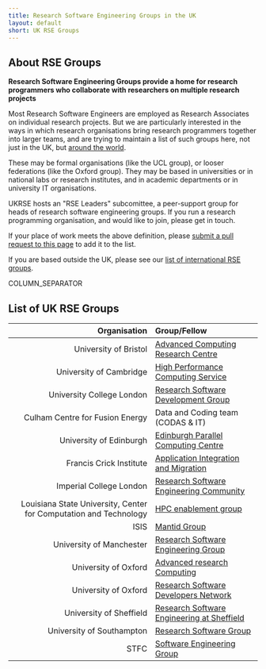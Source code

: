 ```yaml
---
title: Research Software Engineering Groups in the UK
layout: default
short: UK RSE Groups
---
```


## About RSE Groups

**Research Software Engineering Groups provide a home for research programmers who collaborate with researchers on multiple research projects**

Most Research Software Engineers are employed as Research Associates on individual research projects. But we are particularly interested in the ways in which research organisations bring research programmers together into larger teams, and are trying to maintain a list of such groups here, not just in the UK, but [around the world](/international.html).

These may be formal organisations (like the UCL group), or looser federations (like the Oxford group). They may be based in universities or in national labs or research institutes, and in academic departments or in university IT organisations.

UKRSE hosts an "RSE Leaders" subcomittee, a peer-support group for heads of research software engineering groups. If you run a research programming organisation, and would like to join, please get in touch.

If your place of work meets the above definition, please [submit a pull request to this page](https://github.com/UKRSE/UKRSE.github.io/blob/master/groups.md) to add it to the list.

If you are based outside the UK, please see our [list of international RSE groups](/international.html).

COLUMN_SEPARATOR

## List of UK RSE Groups

Organisation | Group/Fellow
------------:|:-----------
University of Bristol | [Advanced Computing Research Centre](https://www.acrc.bris.ac.uk)
University of Cambridge | [High Performance Computing Service](http://www.hpc.cam.ac.uk)
University College London | [Research Software Development Group](http://www.ucl.ac.uk/research-it-services/about/research-software-development)
Culham Centre for Fusion Energy | Data and Coding team (CODAS & IT)
University of Edinburgh | [Edinburgh Parallel Computing Centre](https://www.epcc.ed.ac.uk)
Francis Crick Institute | [Application Integration and Migration](https://www.crick.ac.uk)
Imperial College London | [Research Software Engineering Community](http://www.imperial.ac.uk/computational-methods/rse)
Louisiana State University, Center for Computation and Technology | [HPC enablement group](https://www.cct.lsu.edu/programs/hpc-enablement)
ISIS | [Mantid Group](http://www.mantidproject.org/Main_Page)
University of Manchester | [Research Software Engineering Group](http://www.itservices.manchester.ac.uk/research/services/software/)
University of Oxford | [Advanced research Computing](http://www.arc.ox.ac.uk/)
University of Oxford | [Research Software Developers Network](http://rsdn.oerc.ox.ac.uk/)
University of Sheffield | [Research Software Engineering at Sheffield](http://rse-sheffield.github.io/)
University of Southampton | [Research Software Group](http://rsg.soton.ac.uk/)
STFC | [Software Engineering Group](http://www.stfc.ac.uk/about-us/where-we-work/rutherford-appleton-laboratory/software-engineering-group/)
